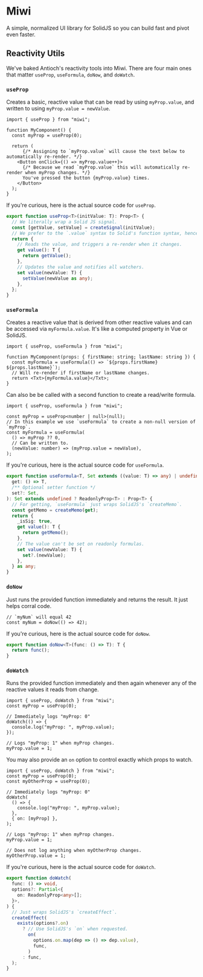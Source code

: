 # Miwi

A simple, normalized UI library for SolidJS so you can build fast and pivot even faster.

## Reactivity Utils

We've baked Antioch's reactivity tools into Miwi. There are four main ones that matter `useProp`, `useFormula`, `doNow`, and `doWatch`.

### `useProp`

Creates a basic, reactive value that can be read by using `myProp.value`, and written to using `myProp.value = newValue`.

```tsx
import { useProp } from "miwi";

function MyComponent() {
  const myProp = useProp(0);

  return (
      {/* Assigning to `myProp.value` will cause the text below to automatically re-render. */}
    <Button onClick={() => myProp.value++}>
      {/* Because we read `myProp.value` this will automatically re-render when myProp changes. */}
      You've pressed the button {myProp.value} times.
    </Button>
  );
}
```

If you're curious, here is the actual source code for `useProp`.

```ts
export function useProp<T>(initValue: T): Prop<T> {
  // We literally wrap a Solid JS signal.
  const [getValue, setValue] = createSignal(initValue);
  // We prefer to the `.value` syntax to Solid's function syntax, hence why we do this.
  return {
    // Reads the value, and triggers a re-render when it changes.
    get value(): T {
      return getValue();
    },
    // Updates the value and notifies all watchers.
    set value(newValue: T) {
      setValue(newValue as any);
    },
  };
}
```

### `useFormula`

Creates a reactive value that is derived from other reactive values and can be accessed via `myFormula.value`. It's like a computed property in Vue or SolidJS.

```tsx
import { useProp, useFormula } from "miwi";

function MyComponent(props: { firstName: string; lastName: string }) {
  const myFormula = useFormula(() => `${props.firstName} ${props.lastName}`);
  // Will re-render if firstName or lastName changes.
  return <Txt>{myFormula.value}</Txt>;
}
```

Can also be be called with a second function to create a read/write formula.

```tsx
import { useProp, useFormula } from "miwi";

const myProp = useProp<number | null>(null);
// In this example we use `useFormula` to create a non-null version of `myProp`.
const myFormula = useFormula(
  () => myProp ?? 0,
  // Can be written to.
  (newValue: number) => (myProp.value = newValue),
);
```

If you're curious, here is the actual source code for `useFormula`.

```ts
export function useFormula<T, Set extends ((value: T) => any) | undefined>(
  get: () => T,
  /** Optional setter function */
  set?: Set,
): Set extends undefined ? ReadonlyProp<T> : Prop<T> {
  // For getting, `useFormula` just wraps SolidJS's `createMemo`.
  const getMemo = createMemo(get);
  return {
    _isSig: true,
    get value(): T {
      return getMemo();
    },
    // The value can't be set on readonly formulas.
    set value(newValue: T) {
      set?.(newValue);
    },
  } as any;
}
```

### `doNow`

Just runs the provided function immediately and returns the result. It just helps corral code.

```tsx
// `myNum` will equal 42
const myNum = doNow(() => 42);
```

If you're curious, here is the actual source code for `doNow`.

```ts
export function doNow<T>(func: () => T): T {
  return func();
}
```

### `doWatch`

Runs the provided function immediately and then again whenever any of the reactive values it reads from change.

```tsx
import { useProp, doWatch } from "miwi";
const myProp = useProp(0);

// Immediately logs "myProp: 0"
doWatch(() => {
  console.log("myProp: ", myProp.value);
});

// Logs "myProp: 1" when myProp changes.
myProp.value = 1;
```

You may also provide an `on` option to control exactly which props to watch.

```tsx
import { useProp, doWatch } from "miwi";
const myProp = useProp(0);
const myOtherProp = useProp(0);

// Immediately logs "myProp: 0"
doWatch(
  () => {
    console.log("myProp: ", myProp.value);
  },
  { on: [myProp] },
);

// Logs "myProp: 1" when myProp changes.
myProp.value = 1;

// Does not log anything when myOtherProp changes.
myOtherProp.value = 1;
```

If you're curious, here is the actual source code for `doWatch`.

```ts
export function doWatch(
  func: () => void,
  options?: Partial<{
    on: ReadonlyProp<any>[];
  }>,
) {
  // Just wraps SolidJS's `createEffect`.
  createEffect(
    exists(options?.on)
      ? // Use SolidJS's `on` when requested.
        on(
          options.on.map(dep => () => dep.value),
          func,
        )
      : func,
  );
}
```
